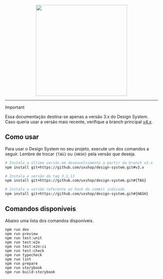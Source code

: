 <p align="center">  
  <img src="https://raw.githubusercontent.com/uxshop/design-system/refs/heads/v3.x/public/logo.svg" width="300"/>
  <hr/>  
</p>

> [!IMPORTANT]
> Essa documentação destina-se apenas a versão 3.x do Design System. Caso queria usar a versão mais recente, verifique a branch principal [v4.x](https://github.com/uxshop/design-system).

## Como usar

Para usar o Design System no seu projeto, execute um dos comandos a seguir. Lembre de trocar `{TAG}` ou `{HASH}` pela versão que deseja.

```sh
# Instala a última versão em desenvolvimento a partir da branch v3.x
npm install git+https://github.com/uxshop/design-system.git#v3.x

# Instala a versão da tag 3.1.13
npm install git+https://github.com/uxshop/design-system.git#{TAG}

# Instala a versão referente ao hash do commit indicado.
npm install git+https://github.com/uxshop/design-system.git#{HASH}

```

## Comandos disponíveis

Abaixo uma lista dos comandos disponíveis.

```
npm run dev
npm run preview
npm run test:unit
npm run test:e2e
npm run test:e2e:ci
npm run test:check
npm run typecheck
npm run lint
npm run prepare
npm run storybook
npm run build-storybook
```
